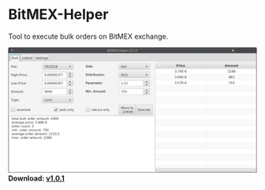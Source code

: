 # BitMEX-Helper
Tool to execute bulk orders on BitMEX exchange.

<img src="https://github.com/SaschaZ/BitMEX-Helper/raw/master/media/BitMEX-Helper.png">
<br>
<b>Download: <a href="https://github.com/SaschaZ/BitMEX-Helper/raw/master/releases/v1.0.1/BitmexHelper.jar">v1.0.1</a></b>
